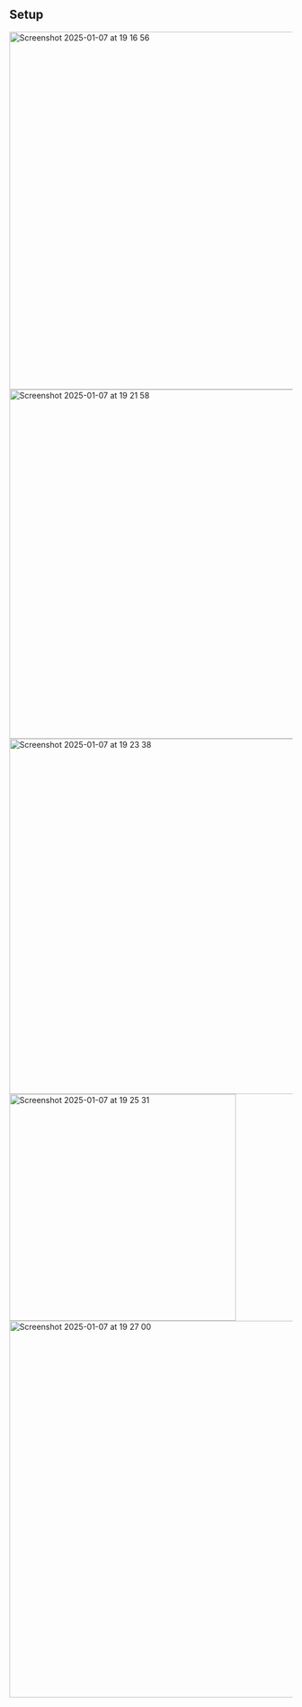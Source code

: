 ## Setup

<img width="636" alt="Screenshot 2025-01-07 at 19 16 56" src="https://github.com/user-attachments/assets/be7108dc-511d-4cd3-a026-5e8cb2edd62f" />

<img width="621" alt="Screenshot 2025-01-07 at 19 21 58" src="https://github.com/user-attachments/assets/2dabf15f-0ee4-4765-b3dc-5d0f0b7089ff" />

<img width="632" alt="Screenshot 2025-01-07 at 19 23 38" src="https://github.com/user-attachments/assets/953b0f4c-edfd-4930-8dcf-c299d58d9fe2" />

<img width="403" alt="Screenshot 2025-01-07 at 19 25 31" src="https://github.com/user-attachments/assets/8a78a697-f071-4a26-ac7b-c64e8737776c" />

<img width="670" alt="Screenshot 2025-01-07 at 19 27 00" src="https://github.com/user-attachments/assets/9b8070fb-1e76-4add-9338-2c6a5165f276" />
